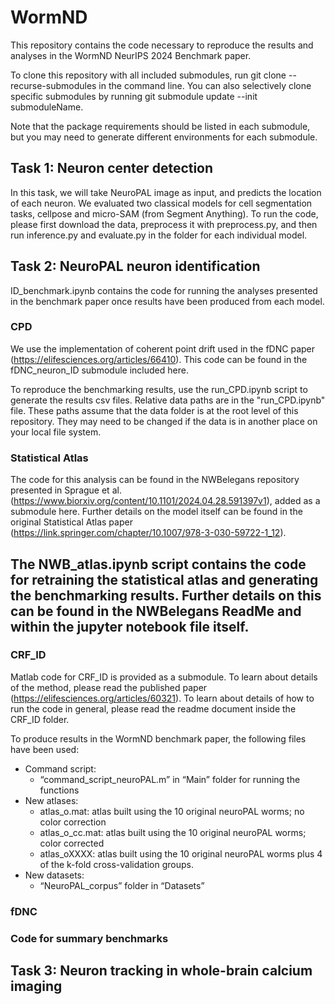 # WormND
This repository contains the code necessary to reproduce the results and analyses in the WormND NeurIPS 2024 Benchmark paper.

To clone this repository with all included submodules, run git clone --recurse-submodules in the command line. You can also selectively clone specific submodules by running git submodule update --init submoduleName. 

Note that the package requirements should be listed in each submodule, but you may need to generate different environments for each submodule.

## Task 1: Neuron center detection 

In this task, we will take NeuroPAL image as input, and predicts the location of each neuron. We evaluated two classical models for cell segmentation tasks, cellpose and micro-SAM (from Segment Anything). To run the code, please first download the data, preprocess it with preprocess.py, and then run inference.py and evaluate.py in the folder for each individual model. 

## Task 2: NeuroPAL neuron identification

ID_benchmark.ipynb contains the code for running the analyses presented in the benchmark paper once results have been produced from each model.

### CPD
  We use the implementation of coherent point drift used in the fDNC paper (https://elifesciences.org/articles/66410). This code can be found in the fDNC_neuron_ID submodule included here.  

To reproduce the benchmarking results, use the run_CPD.ipynb script to generate the results csv files. Relative data paths are in the "run_CPD.ipynb" file. These paths assume that the data folder is at the root level of this repository. They may need to be changed if the data is in another place on your local file system.


### Statistical Atlas
  The code for this analysis can be found in the NWBelegans repository presented in Sprague et al. (https://www.biorxiv.org/content/10.1101/2024.04.28.591397v1), added as a submodule here. Further details on the model itself can be found in the original Statistical Atlas paper (https://link.springer.com/chapter/10.1007/978-3-030-59722-1_12).

The NWB_atlas.ipynb script contains the code for retraining the statistical atlas and generating the benchmarking results. Further details on this can be found in the NWBelegans ReadMe and within the jupyter notebook file itself.
- 

### CRF_ID
  Matlab code for CRF_ID is provided as a submodule. To learn about details of the method, please read the published paper (https://elifesciences.org/articles/60321). To learn about details of how to run the code in general, please read the readme document inside the CRF_ID folder.

To produce results in the WormND benchmark paper, the following files have been used:
- Command script:
    - “command_script_neuroPAL.m” in “Main” folder for running the functions 
- New atlases: 
    - atlas_o.mat: atlas built using the 10 original neuroPAL worms; no color correction
    - atlas_o_cc.mat: atlas built using the 10 original neuroPAL worms; color corrected
    - atlas_oXXXX: atlas built using the 10 original neuroPAL worms plus 4 of the k-fold cross-validation groups.
- New datasets:
    - “NeuroPAL_corpus” folder in “Datasets”
 
### fDNC

### Code for summary benchmarks

## Task 3: Neuron tracking in whole-brain calcium imaging
